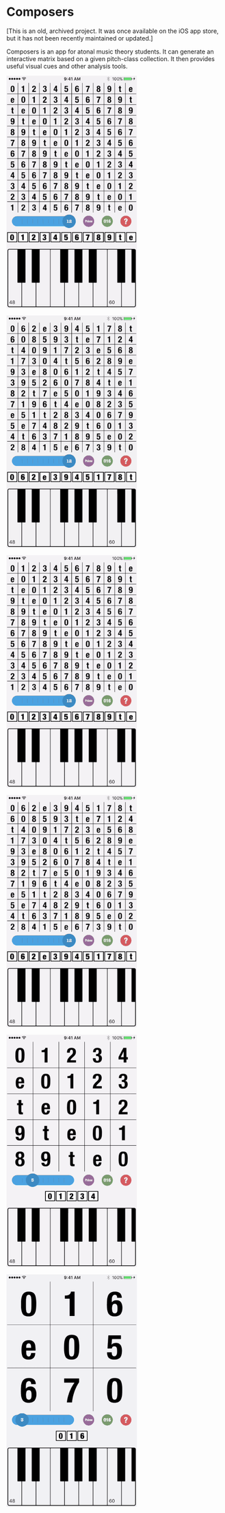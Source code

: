 # Composers

[This is an old, archived project. It was once available on the iOS app store, but it has not been recently maintained or updated.]

Composers is an app for atonal music theory students. It can generate an interactive matrix based on a given pitch-class collection. It then provides useful visual cues and other analysis tools.

![](https://github.com/justKD/Composers/blob/master/Composer/media/composer1.gif?raw=true)

![](https://github.com/justKD/Composers/blob/master/Composer/media/composer2.gif?raw=true)

![](https://github.com/justKD/Composers/blob/master/Composer/media/composer3.gif?raw=true)

![](https://github.com/justKD/Composers/blob/master/Composer/media/composer4.gif?raw=true)

![](https://github.com/justKD/Composers/blob/master/Composer/media/composer5.gif?raw=true)

![](https://github.com/justKD/Composers/blob/master/Composer/media/composer6.gif?raw=true)